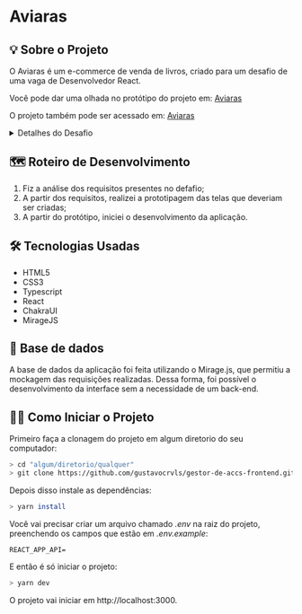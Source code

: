 # Aviaras

## 💡 Sobre o Projeto

O Aviaras é um e-commerce de venda de livros, criado para um desafio de uma vaga de Desenvolvedor React.

Você pode dar uma olhada no protótipo do projeto em: <a href="https://www.figma.com/file/GDy54b1FivId18s46GMZOQ/Aviaras?node-id=3%3A72" target="_blank">Aviaras</a>

O projeto também pode ser acessado em: <a href="https://vaga-react.vercel.app/" target="_blank">Aviaras</a>

<details>
  <summary>Detalhes do Desafio</summary>
  
  # A RockApps

  Desenvolvimento ágil e profissional de produtos e ideias, utilizando modernas tecnologias através de um modelo de custos acessível e flexível. A atuação de nossa empresa busca personalizar projetos e aplicações integrar soluções aos sistemas pré-existentes de nossos clientes. Sempre atualizados com as novas tecnologias de mercado, trazemos conosco aplicações inovadoras que certamente atenderão sua necessidade. Hoje em dia, a RK se consolidou no mercado, possuindo mais de 50 clientes e mais de 60 softwares e aplicativos criados. Realizações que nos mantém em andamento.

  Conheça mais sobre nossa empresa em https://rockapps.com.br.

  ## O Teste

  Teste para candidatos à vaga de Desenvolvedor React e/ou React Native Júnior, Pleno e Sênior. O teste é o mesmo para todos os níveis! Nós fazemos isso esperando que os devs mais iniciantes entendam qual o modelo de profissional que temos por aqui e que buscamos para o nosso time. 

  Você deverá criar um fork deste projeto, e desenvolver em cima do seu fork. Use o README principal do seu repositório para nos contar como foi resolver seu teste, as decisões tomadas, como você organizou e separou seu código, e principalmente as instruções de como rodar seu projeto, afinal a primeira pessoa que irá rodar seu projeto será um programador de nossa equipe, e se você conseguir explicar para ele como fazer isso, você já começou bem!

  Nós não definimos um tempo limite para resolução deste teste, o que vale para nós e o resultado final e a evolução da criação do projeto até se atingir este resultado, mas acreditamos que este desafio pode ser resolvido em cerca de 24 horas de codificação.

  **Para iniciar, faça um fork deste projeto.**

  Em seguida, é **fundamental** o preenchimento do formulário https://link.rockapps.com.br/vaga-dev-react. Demora 5 minutinhos! Se necessário, entre em contato com a gente em carreiras@rockapps.com.br.


  ## As Instruções 

  O desafio consiste na implementação de um e-Commerce Web ou Mobile utilizando o framework React ou React Native. Os dados deverão ser mockados. Fique à vontade para utilizar boilerplates e outras bibliotecas disponíveis (Expo, CRA, Bootstrap, Material, etc).

  ### Principais telas a serem desenvolvidas

  - Lista de produtos
      - Modo lista e modo cards
      - Filtros
  - Página de Produto
      - Fotos do Produto
      - Descrição
      - Avaliações 
  - Página de Carrinho / Checkout
  - Página de pagamento (cadastro de cartão)
  - Página de confirmação da compra


   ### Processo Principal

   1. Usuário deverá se autenticar (ou se cadastrar)
   1. Usuário devera trocas a foto de perfil
   1. Usuário deverá incluir um item no carrinho
   1. Usuário deverá incluir outro item no carrinho
   1. Usuário deverá remover o primeiro item do carrinho
   1. Usuário deverá finalizar o carrinho e confirmar a compra do pedido

  #### O que queremos que você demonstre

  - Código limpo
  - Reutilização de componentes visuais
  - Hooks
  - Requisições RESTFul (se aplicável)
  - Histórico de commits do git
  - As instruções de como rodar o projeto
  - Organização, semântica, estrutura, legibilidade, manutenibilidade do seu código
  - Alcance dos objetivos propostos
  - Componentização e extensibilidade dos componentes Javascript

  #### O que gostaríamos de ver

  - Testes unitários
  - Interface limpa e intuitiva
  - Foco na experiência e jornada do usuário (loading, modais, exibição de lista vazia (sem resultados), tooltips)
  - Reutilização novos componentes
  - Gerenciamento de estado (Redux)
  - Requisições RESTFul (Axios)

  #### O que seria incrível

  - Ejetar o Expo e rodar a partir do xCode e do Android Studio
  - Testes e2e
  - SEO na página do produto
  - Animações (Lootie e/ou CSS)
  - Autenticação (token JWT) e rotas protegidas
  - Sockets
  - Publicação no Firebase ou similar
  - Ver o código rodando live (Bucket estático S3, Heroku, Firebase Hosting)

  #### O que nós não gostaríamos
  - Descobrir que não foi você quem fez seu teste
  - Ver commits grandes, sem muita explicação nas mensagens em seu repositório


  ## O Que Utilizar

  Esperamos que você faça uso das principais tecnologias embarcadas no React e/ou React Native. Use sua criatividade e demonstre suas competências! Lembre-se que cada item abaixo poderá avaliado conforme seu nível de experiência.

  - Expo
  - React Router (ou similar)
  - Axios
  - Hooks
  - Push Notifications
  - Toasts
  - Select Pickers, Date Pickers, Input Masks
  - Animações
  - Testes Unitários
  - Testes Funcionais
</details>

## 🗺 Roteiro de Desenvolvimento

1. Fiz a análise dos requisitos presentes no defafio;
2. A partir dos requisitos, realizei a prototipagem das telas que deveriam ser criadas;
3. A partir do protótipo, iniciei o desenvolvimento da aplicação.

## 🛠 Tecnologias Usadas
- HTML5
- CSS3
- Typescript
- React
- ChakraUI
- MirageJS

## 🎲 Base de dados

A base de dados da aplicação foi feita utilizando o Mirage.js, que permitiu a mockagem das requisições realizadas. Dessa forma, foi possível o desenvolvimento da interface sem a necessidade de um back-end.


## 🧙‍♂️ Como Iniciar o Projeto

Primeiro faça a clonagem do projeto em algum diretorio do seu computador:
```bash
> cd "algum/diretorio/qualquer"
> git clone https://github.com/gustavocrvls/gestor-de-accs-frontend.git
```
Depois disso instale as dependências:
```bash
> yarn install
```

Você vai precisar criar um arquivo chamado _.env_ na raiz do projeto, preenchendo os campos que estão em _.env.example_:

```env
REACT_APP_API=
```

E então é só iniciar o projeto:
```bash
> yarn dev
```
O projeto vai iniciar em http://localhost:3000.
